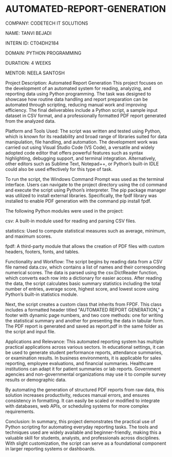 # AUTOMATED-REPORT-GENERATION

COMPANY: CODETECH IT SOLUTIONS

NAME: TANVI BEJADI

INTERN ID: CT04DH2184

DOMAIN: PYTHON PROGRAMMING

DURATION: 4 WEEKS

MENTOR: NEELA SANTOSH

Project Description: Automated Report Generation
This project focuses on the development of an automated system for reading, analyzing, and reporting data using Python programming. The task was designed to showcase how routine data handling and report preparation can be automated through scripting, reducing manual work and improving efficiency. The final deliverables include a Python script, a sample input dataset in CSV format, and a professionally formatted PDF report generated from the analyzed data.

Platform and Tools Used:
The script was written and tested using Python, which is known for its readability and broad range of libraries suited for data manipulation, file handling, and automation. The development work was carried out using Visual Studio Code (VS Code), a versatile and widely adopted code editor that offers powerful features such as syntax highlighting, debugging support, and terminal integration. Alternatively, other editors such as Sublime Text, Notepad++, or Python’s built-in IDLE could also be used effectively for this type of task.

To run the script, the Windows Command Prompt was used as the terminal interface. Users can navigate to the project directory using the cd command and execute the script using Python’s interpreter. The pip package manager was utilized to install external libraries. Specifically, the fpdf library was installed to enable PDF generation with the command pip install fpdf.

The following Python modules were used in the project:

csv: A built-in module used for reading and parsing CSV files.

statistics: Used to compute statistical measures such as average, minimum, and maximum scores.

fpdf: A third-party module that allows the creation of PDF files with custom headers, footers, fonts, and tables.

Functionality and Workflow:
The script begins by reading data from a CSV file named data.csv, which contains a list of names and their corresponding numerical scores. The data is parsed using the csv.DictReader function, which converts each row into a dictionary for easier access. After reading the data, the script calculates basic summary statistics including the total number of entries, average score, highest score, and lowest score using Python’s built-in statistics module.

Next, the script creates a custom class that inherits from FPDF. This class includes a formatted header titled "AUTOMATED REPORT GENERATION," a footer with dynamic page numbers, and two core methods: one for writing the statistical summary and another for presenting the data in tabular form. The PDF report is generated and saved as report.pdf in the same folder as the script and input file.

Applications and Relevance:
This automated reporting system has multiple practical applications across various sectors. In educational settings, it can be used to generate student performance reports, attendance summaries, or examination results. In business environments, it is applicable for sales reporting, employee evaluations, and financial summaries. Healthcare institutions can adapt it for patient summaries or lab reports. Government agencies and non-governmental organizations may use it to compile survey results or demographic data.

By automating the generation of structured PDF reports from raw data, this solution increases productivity, reduces manual errors, and ensures consistency in formatting. It can easily be scaled or modified to integrate with databases, web APIs, or scheduling systems for more complex requirements.

Conclusion:
In summary, this project demonstrates the practical use of Python scripting for automating everyday reporting tasks. The tools and techniques used are widely available and beginner-friendly, making this a valuable skill for students, analysts, and professionals across disciplines. With slight customization, the script can serve as a foundational component in larger reporting systems or dashboards.
